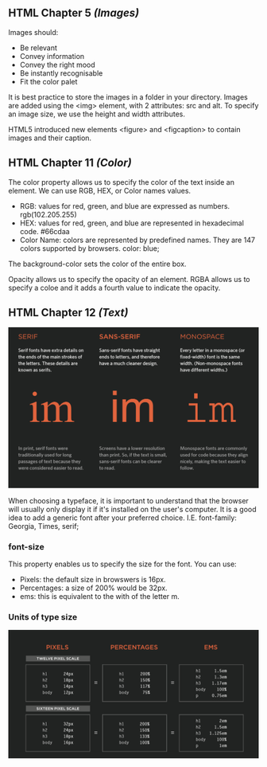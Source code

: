## HTML Chapter 5 *(Images)*

Images should:
  - Be relevant
  - Convey information
  - Convey the right mood
  - Be instantly recognisable
  - Fit the color palet

It is best practice to store the images in a folder in your directory. Images are added using the \<img> element, with 2 attributes: src and alt. To specify an image size, we use the height and width attributes. 

HTML5 introduced new elements \<figure> and \<figcaption> to contain images and their caption. 

## HTML Chapter 11 *(Color)*

The color property allows us to specify the color of the text inside an element. We can use RGB, HEX, or Color names values.

  * RGB: values for red, green, and blue are expressed as numbers. rgb(102.205.255)
  * HEX: values for red, green, and blue are represented in hexadecimal code. #66cdaa
  * Color Name: colors are represented by predefined names. They are 147 colors supported by browsers. color: blue;

The background-color sets the color of the entire box. 

Opacity allows us to specify the opacity of an element. RGBA allows us to specify a coloe and it adds a fourth value to indicate the opacity. 

## HTML Chapter 12 *(Text)*

![Typeface Terminology](img/typeface.PNG "Type Face")

When choosing a typeface, it is important to understand that the browser will usually only display it if it's installed on the user's computer. It is a good idea to add a generic font after your preferred choice. I.E. font-family: Georgia, Times, serif;

### font-size

This property enables us to specify the size for the font. You can use:
  - Pixels: the default size in browswers is 16px. 
  - Percentages: a size of 200% would be 32px.
  - ems: this is equivalent to the with of the letter m.

  ### Units of type size

  ![Units of Type Size](img/typesize.PNG "Type Size")
